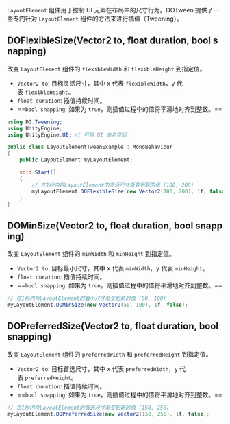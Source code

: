 `LayoutElement` 组件用于控制 UI 元素在布局中的尺寸行为。DOTween 提供了一些专门针对 `LayoutElement` 组件的方法来进行插值（Tweening）。
## DOFlexibleSize(Vector2 to, float duration, bool snapping)
改变 `LayoutElement` 组件的 `flexibleWidth` 和 `flexibleHeight` 到指定值。
- `Vector2 to`: 目标灵活尺寸，其中 x 代表 `flexibleWidth`，y 代表 `flexibleHeight`。
- `float duration`: 插值持续时间。
- ==`bool snapping`: 如果为 `true`，则插值过程中的值将平滑地对齐到整数。==
```csharp
using DG.Tweening;
using UnityEngine;
using UnityEngine.UI; // 引用 UI 命名空间

public class LayoutElementTweenExample : MonoBehaviour
{
    public LayoutElement myLayoutElement;

    void Start()
    {
        // 在1秒内将LayoutElement的灵活尺寸渐变到新的值 (100, 200)
        myLayoutElement.DOFlexibleSize(new Vector2(100, 200), 1f, false);
    }
}
```

## DOMinSize(Vector2 to, float duration, bool snapping)
改变 `LayoutElement` 组件的 `minWidth` 和 `minHeight` 到指定值。
- `Vector2 to`: 目标最小尺寸，其中 x 代表 `minWidth`，y 代表 `minHeight`。
- `float duration`: 插值持续时间。
- ==`bool snapping`: 如果为 `true`，则插值过程中的值将平滑地对齐到整数。==
```csharp
// 在1秒内将LayoutElement的最小尺寸渐变到新的值 (50, 100)
myLayoutElement.DOMinSize(new Vector2(50, 100), 1f, false);
```

## DOPreferredSize(Vector2 to, float duration, bool snapping)
改变 `LayoutElement` 组件的 `preferredWidth` 和 `preferredHeight` 到指定值。
- `Vector2 to`: 目标首选尺寸，其中 x 代表 `preferredWidth`，y 代表 `preferredHeight`。
- `float duration`: 插值持续时间。
- ==`bool snapping`: 如果为 `true`，则插值过程中的值将平滑地对齐到整数。==
```csharp
// 在1秒内将LayoutElement的首选尺寸渐变到新的值 (150, 250)
myLayoutElement.DOPreferredSize(new Vector2(150, 250), 1f, false);
```